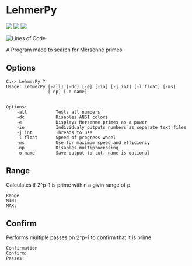 # LehmerPy
![](https://img.shields.io/badge/Version-1.7-blue?style=flat-square)
![](https://img.shields.io/github/repo-size/Papr3ka/LehmerPy?style=flat-square)
![](https://img.shields.io/badge/python-v3.7-blue?style=flat-square)

![Lines of Code](https://tokei.rs/b1/github/Papr3ka/LehmerPy?category=code)

A Program made to search for Mersenne primes


## Options

```
C:\> LehmerPy ?
Usage: LehmerPy [-all] [-dc] [-e] [-io] [-j int] [-l float] [-ms]
                [-np] [-o name]


Options:
    -all           Tests all numbers
    -dc            Disables ANSI colors
    -e             Displays Mersenne primes as a power
    -io            Individualy outputs numbers as separate text files
    -j int         Threads to use
    -l float       Speed of progress wheel
    -ms            Use for maximum speed and efficiency
    -np            Disables multiprocessing
    -o name        Save output to txt. name is optional
```

## Range
Calculates if 2^p-1 is prime within a givin range of p
```
Range
MIN:
MAX:
```

## Confirm
Performs multiple passes on 2^p-1 to confirm that it is prime 
```
Confirmation
Confirm:
Passes:
```

